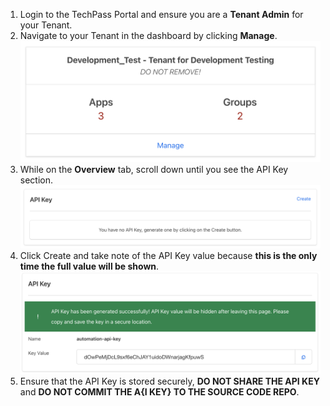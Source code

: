 1. Login to the TechPass Portal and ensure you are a **Tenant Admin** for your Tenant.
2. Navigate to your Tenant in the dashboard by clicking **Manage**.
![manage_tenant](assets/api-key/01-manage-tenant.png)
3. While on the **Overview** tab, scroll down until you see the API Key section.
![api_key_section](assets/api-key/02-api-key-section.png)
4. Click Create and take note of the API Key value because **this is the only time the full value will be shown**.
![create_api_key](assets/api-key/03-create-api-key.png)
5. Ensure that the API Key is stored securely, **DO NOT SHARE THE API KEY** and **DO NOT COMMIT THE A{I KEY} TO THE SOURCE CODE REPO**.